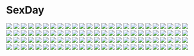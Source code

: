 # SexDay
![](https://konachan.com/jpeg/51119c6390d3b1b6042aa342d8a7a186/Konachan.com%20-%20297305%202girls%20dungeon_and_fighter%20female_slayer_%28dnf%29%20flowers%20long_hair%20milcona%20red_hair%20rose%20sword%20thighhighs%20vagabond_%28dnf%29%20weapon%20white_hair.jpg)
![](https://konachan.com/jpeg/d4c5e5fab815423e52dde297a48a78af/Konachan.com%20-%20302374%20anus%20bang_dream%21%20barefoot%20blonde_hair%20blush%20breasts%20cropped%20lambda%20nipples%20nude%20pussy%20tsurumaki_kokoro%20uncensored%20white%20yellow_eyes.jpg)
![](https://konachan.com/image/8b4964bfb9305833b78243700c04457c/Konachan.com%20-%20195219%20animal%20frog%20japanese_clothes%20leaves%20original%20scenic%20short_hair%20shouin%20water.jpg)
![](https://konachan.com/image/0d231a95e5f0da01e4d03f38779e6622/Konachan.com%20-%2063734%20favorite%20game_cg%20hoshizora_no_memoria%20tagme.jpg)
![](https://konachan.com/image/ddf5a51e763b0a356fe9883369973de7/Konachan.com%20-%2083881%20akiyama_mio%20anal%20breasts%20censored%20fellatio%20k-on%21%20nude%20pussy%20sex%20spread_legs.jpg)
![](https://konachan.com/image/76770530ff4925628cc607194ba5f932/Konachan.com%20-%2098599%20blood%20long_hair%20snow%20tagme%20weapon.jpg)
![](https://konachan.com/image/af135d06dbd50f81744e82f4057a9c20/Konachan.com%20-%20247319%20original%20pixiv_fantasia%20swd3e2.jpg)
![](https://konachan.com/jpeg/e98e785716a00604d130b19344f9182a/Konachan.com%20-%20177415%202girls%20aneten%20blonde_hair%20kiss%20petals%20red_hair%20sakura_trick%20sonoda_yuu%20takayama_haruka%20tie%20yuri.jpg)
![](https://konachan.com/image/38eb5a6791fd5532238e63a4e818fca7/Konachan.com%20-%20260010%20aqua_eyes%20aqua_hair%20rem_%28re%3Azero%29%20re%3Azero_kara_hajimeru_isekai_seikatsu%20school_uniform%20short_hair%20tagme_%28artist%29.jpg)
![](https://konachan.com/jpeg/89ed91adddbd26c9795cbf0e1a73efd4/Konachan.com%20-%20136182%20barefoot%20black_hair%20cameltoe%20feng%20game_cg%20hoshizora_e_kakaru_hashi%20hoshizora_e_kakaru_hashi_aa%20naturalton%20panties%20short_hair%20underwear%20yocchan.jpg)
![](https://konachan.com/image/97b6bda377bd1b4235c53f69dd4300e7/Konachan.com%20-%20177061%20animal_ears%20aqua_hair%20breasts%20cleavage%20collar%20dress%20elbow_gloves%20gloves%20long_hair%20ribbons%20snow%20tail%20torn_clothes%20toudou_charo%20utau%20wristwear.jpg)
![](https://konachan.com/image/7d62c1f1889e05b7db84918102f9d022/Konachan.com%20-%20108890%20blue_eyes%20dress%20flowers%20kisaragi_kiriha%20long_hair%20original.jpg)
![](https://konachan.com/image/37e0d1cdef58b59205f66e7a810ea6fa/Konachan.com%20-%2027305%20air%20kamio_misuzu%20kunisaki_yukito.jpg)
![](https://konachan.com/jpeg/fafb0daa556a6fe4a26c1cdd33c37b55/Konachan.com%20-%20257608%20ass%20bed%20blood%20blush%20breasts%20censored%20game_cg%20long_hair%20mizuno_sao%20navel%20nipples%20nude%20penis%20pink_hair%20pulltop%20sex%20spread_legs%20twintails%20yellow_eyes.jpg)
![](https://konachan.com/jpeg/3da4153fa1d73234579687ba01a39aa7/Konachan.com%20-%20303243%20blush%20braids%20brown_hair%20consort_yu_%28fate%29%20cropped%20dress%20fate_grand_order%20fate_%28series%29%20flowers%20grass%20long_hair%20lunacle%20purple_eyes%20water.jpg)
![](https://konachan.com/jpeg/70809904053a8f0d146b62f8c73956ee/Konachan.com%20-%20172149%20cherry%20food%20fruit%20hatsune_miku%20instrument%20long_hair%20mashiro_aa%20petals%20pink_eyes%20pink_hair%20sakura_miku%20skirt%20tie%20twintails%20vocaloid.jpg)
![](https://konachan.com/image/81cec95ede37a4cc949e4c3f6b715c92/Konachan.com%20-%20177322%20blonde_hair%20blue_eyes%20blush%20boots%20clouds%20elbow_gloves%20g.man%20gloves%20headband%20long_hair%20rensouhou-chan%20signed%20skirt%20sky%20thighhighs%20torn_clothes%20water.jpg)
![](https://konachan.com/jpeg/af83254c09636eb9fb95e13ec63abcab/Konachan.com%20-%20231805%20ass%20ass_grab%20bed%20brown_hair%20game_cg%20green_eyes%20ichikawa_saasha%20matsubara_kusuha%20pussy_juice%20school_uniform%20short_hair%20silkys_plus%20skirt.jpg)
![](https://konachan.com/image/fe99594679929a94d3f27ec59097b9cc/Konachan.com%20-%20230123%202girls%20ana_coppola%20aqua_eyes%20blonde_hair%20brown_eyes%20dress%20glasses%20gray_hair%20kneehighs%20kozue_akari%20loli%20long_hair%20sakuragi_matsuri%20short_hair%20socks.jpg)
![](https://konachan.com/image/5fced531c558f59f67e589f35d7b7ed2/Konachan.com%20-%20100910%20blonde_hair%20building%20city%20long_hair%20original%20sky%20yunco.jpg)
![](https://konachan.com/jpeg/c56b73d2a9d04e9f70fe0171ff92e9df/Konachan.com%20-%2035634%20aquaplus%20ilfa%20kouno_harumi%20leaf%20mitsumi_misato%20silfa%20to_heart%20to_heart_2.jpg)
![](https://konachan.com/image/82699b2f49cae86fb963db21c12447e2/Konachan.com%20-%20158755%20anus%20bodysuit%20breasts%20eyepatch%20neon_genesis_evangelion%20nishieda%20nopan%20skintight%20soryu_asuka_langley%20topless%20undressing.jpg)
![](https://konachan.com/image/b59e9c938627584eb7d43302b9be11c0/Konachan.com%20-%2019526%20love_hina.jpg)
![](https://konachan.com/image/0358c87bc413859534cbb44c3500a48c/Konachan.com%20-%2076480%20brown_hair%20green_eyes%20green_hair%20hakurei_reimu%20japanese_clothes%20kochiya_sanae%20miko%20red_eyes%20ribbons%20touhou.jpg)
![](https://konachan.com/jpeg/666435db5e029599d445a40071e0e090/Konachan.com%20-%20233321%20cherry_blossoms%20choker%20dress%20flowers%20goth-loli%20headdress%20koroneko_p0w0q%20lolita_fashion%20long_hair%20original%20pink_hair%20purple_eyes%20water.jpg)
![](https://konachan.com/image/7745585c8ab4881d46622d15b3fc3c54/Konachan.com%20-%20265708%20ass%20blue_eyes%20blush%20brown_hair%20ichinose_shiki%20idolmaster%20long_hair%20no_bra%20panties%20shirt%20skirt%20tagme_%28artist%29%20underboob%20underwear.jpg)
![](https://konachan.com/image/bcc34229ee5e9a33c78159ca2d90d37e/Konachan.com%20-%20303206%20beach%20breasts%20knife%20long_hair%20navel%20nipples%20nude%20pussy%20realistic%20red_eyes%20red_hair%20sciamano240%20signed%20uncensored%20watermark%20weapon%20wristwear.jpg)
![](https://konachan.com/jpeg/269689f1be6d6982cd794ad30228d892/Konachan.com%20-%20273116%20aqua_eyes%20aqua_hair%20blonde_hair%20blue_eyes%20bunnygirl%20collar%20hatsune_miku%20kagamine_len%20leotard%20male%20pantyhose%20vocaloid%20white%20wokada%20wristwear.jpg)
![](https://konachan.com/image/242ed56f320e3e9df67bd8d9a0c7e5ac/Konachan.com%20-%20265370%20apple%20armor%20black_eyes%20book%20breasts%20clouds%20couch%20fairy%20food%20fruit%20gloves%20long_hair%20male%20original%20senwa%20shade%20sky%20stockings%20sword%20watermark%20weapon.jpg)
![](https://konachan.com/image/057ea88ce2cc05583e0313865dccb80c/Konachan.com%20-%20131405%20brown_hair%20cherry_blossoms%20flowers%20japanese_clothes%20kagamine_len%20kagamine_rin%20katana%20kimono%20male%20petals%20ponytail%20sword%20vocaloid%20wakiri%20weapon.jpg)
![](https://konachan.com/image/159cfbc7d855ac7828982a9bb77329ae/Konachan.com%20-%20100200%20blue_eyes%20brown_hair%20dress%20lolita_fashion%20long_hair%20tinkle%20twintails.jpg)
![](https://konachan.com/jpeg/4a49679b8d60d0207f758992a17545ea/Konachan.com%20-%2094571%20blush%20gray_hair%20hat%20kiss%20komeiji_koishi%20komeiji_satori%20niyang53%20pink_hair%20short_hair%20touhou%20yuri.jpg)
![](https://konachan.com/image/bcf2ae3486b8f25dfb9319bdbb8bef05/Konachan.com%20-%2076999%202girls%20blue_eyes%20breasts%20cleavage%20gayprince%20green_hair%20hat%20onozuka_komachi%20red_eyes%20red_hair%20ribbons%20short_hair%20skirt%20sky%20touhou%20tree%20twintails.jpg)
![](https://konachan.com/image/5baec3bca5afe8293ea076b7a24294ba/Konachan.com%20-%2012398%20pia_carrot%20thighhighs%20waitress.jpg)
![](https://konachan.com/jpeg/5862f88c87c2c0b80dc49857044a7079/Konachan.com%20-%20264776%20animal%20ass%20barefoot%20blush%20breasts%20cat%20cleavage%20kuroonehalf%20navel%20no_bra%20panties%20purple_hair%20short_hair%20shorts%20spread_legs%20underwear%20watermark.jpg)
![](https://konachan.com/image/fda13b0f5d6fdd20bc8120fe39d0951d/Konachan.com%20-%20162901%203d%20clouds%20landscape%20nobody%20original%20scenic%20sky%20sunset%20tree%20y-k.jpg)
![](https://konachan.com/jpeg/43ebd3fbcaf6771557f1c85c60d4a54f/Konachan.com%20-%20244752%20ass%20bodysuit%20boots%20breasts%20elbow_gloves%20fate_%28series%29%20gloves%20mash_kyrielight%20navel%20pink_hair%20purple_eyes%20short_hair%20skintight%20thighhighs.jpg)
![](https://konachan.com/jpeg/1e07daf7834b4b04f8e52dfea5813b97/Konachan.com%20-%20182484%20animal_ears%20aqua_eyes%20barefoot%20bastet_%28p%26d%29%20black_hair%20catgirl%20dark_skin%20desert%20fang%20headdress%20long_hair%20naturalton%20necklace%20sky%20tail%20wristwear.jpg)
![](https://konachan.com/jpeg/6aff9a0b3018336ddafaf80da3b99d7b/Konachan.com%20-%20297635%20ass%20black_hair%20building%20choseon%20city%20clouds%20cropped%20fate_grand_order%20fate_%28series%29%20ishtar_%28fate_grand_order%29%20long_hair%20red_eyes%20sky%20thighhighs.jpg)
![](https://konachan.com/image/437351e076e779bab3f463ac5172ea1d/Konachan.com%20-%2017133%202girls%20fate_testarossa%20long_hair%20mahou_shoujo_lyrical_nanoha%20takamachi_nanoha%20yuri.jpg)
![](https://konachan.com/image/1514db3ee232b3882e6f885cc492000a/Konachan.com%20-%205919%20brown_eyes%20brown_hair%20clannad%20furukawa_nagisa%20key%20logo%20school_uniform%20short_hair%20zoom_layer.jpg)
![](https://konachan.com/image/319d62db45dfef4f5e8a4e55d46aad02/Konachan.com%20-%20146539%20barefoot%20dragon%20neko_%28yanshoujie%29%20original%20sword%20weapon.jpg)
![](https://konachan.com/jpeg/4581d3060fd8627a1a7f8c7cc31227c9/Konachan.com%20-%2058056%20bakemonogatari%20monogatari_%28series%29%20senjougahara_hitagi%20transparent%20vector.jpg)
![](https://konachan.com/image/cfe1e5c894f63c15a232de4a547cebd3/Konachan.com%20-%207823%20bloomers%20blue_hair%20brown_hair%20flat_chest%20glasses%20gym_uniform%20mishima_kagome%20onigawara_mao%20pink_hair%20tsukishima_misora%20twintails%20yanagisawa_masahide.jpg)
![](https://konachan.com/image/de11cec7285a89b4f23dba2e36024315/Konachan.com%20-%2015064%20tagme.jpg)
![](https://konachan.com/jpeg/b9ebb133c73223fbad681ebcdd6ca6d8/Konachan.com%20-%20247955%20annin_doufu%20brown_hair%20green_eyes%20idolmaster%20idolmaster_cinderella_girls%20namba_emi%20navel%20short_hair%20wink%20wristwear.jpg)
![](https://konachan.com/jpeg/d101e6ddd7a546e4471a9df0f66b93fa/Konachan.com%20-%20130866%20hakurei_reimu%20horns%20ibuki_suika%20japanese_clothes%20miko%20shijimi-sama%20touhou.jpg)
![](https://konachan.com/jpeg/51df4cc6b09e6b0d85fd5542e36fb775/Konachan.com%20-%20250732%20anus%20ass%20blue_hair%20blush%20breasts%20censored%20close%20game_cg%20green_eyes%20headband%20long_hair%20marmalade%20mirror%20nipples%20pussy%20pussy_juice%20reflection.jpg)
![](https://konachan.com/image/be35df3dde036a40c45c80ca95929b13/Konachan.com%20-%2043770%20katana%20konpaku_youmu%20myon%20sword%20touhou%20weapon.jpg)
![](https://konachan.com/image/148c5eb9ea43fed2161bb72e0a8dcafb/Konachan.com%20-%20110128%20bow%20chibi%20magikano%20mamiya_ayumi%20socks.jpg)
![](https://konachan.com/jpeg/9123e5cbbd0dcab116603cb6d9502de6/Konachan.com%20-%20123717%20brown_hair%20censored%20cunnilingus%20fellatio%20game_cg%20nanatsu_no_fushigi_no_owarutoki%20nipples%20nude%20penis%20short_hair%20toochika_misaki%20ueda_ryou%20wet.jpg)
![](https://konachan.com/image/99919ca88af94b850d20785f5d802127/Konachan.com%20-%20280036%20aqua_eyes%20aqua_hair%20bondage%20bow%20chuuko_anpu%20hatsune_miku%20long_hair%20ribbons%20skirt%20twintails%20vocaloid%20white.jpg)
![](https://konachan.com/image/dd401cd991013bb4e44bc46149f62e9d/Konachan.com%20-%2041780%20black%20cameltoe%20katana%20konpaku_youmu%20myon%20sakuya_tsuitachi%20school_swimsuit%20skintight%20swimsuit%20sword%20touhou%20weapon%20wet.jpg)
![](https://konachan.com/image/27aee19fdf0b820317be146b49c487dc/Konachan.com%20-%20193869%20akamine_yui%20aoi_suzuka%20mizusawa_matsuri%20otonari_koi_sensou%20school_uniform%20tagme.jpg)
![](https://konachan.com/image/8667a5b7b21e2d6d5f48a08ca0620b12/Konachan.com%20-%20208529%202girls%20bandage%20barefoot%20black_hair%20brown_eyes%20brown_hair%20cherry_blossoms%20flowers%20headband%20kisetsu%20kiss%20long_hair%20miko%20petals%20ponytail%20shoujo_ai%20water.jpg)
![](https://konachan.com/jpeg/f709d27f710e2d30e2d73442fec9cfe6/Konachan.com%20-%20273738%20anthropomorphism%20breasts%20choker%20girls_frontline%20gray_hair%20headband%20nipples%20rain%20ribbons%20scar%20see_through%20short_hair%20skirt%20testame%20water.jpg)
![](https://konachan.com/image/a40c51ec809b00bf130fc13d5936ecce/Konachan.com%20-%20167854%20autumn%20blue_eyes%20grass%20green_hair%20hat%20hatsune_miku%20headphones%20leaves%20long_hair%20scarf%20skirt%20vocaloid%20watermark%20ymirre.jpg)
![](https://konachan.com/jpeg/fba6087ef985f671c9b239625f6c3dfc/Konachan.com%20-%20198890%20blush%20game_cg%20koizumi_amane%20long_hair%20masturbation%20panties%20purple_hair%20pussy_juice%20school_uniform%20shiina_miyu%20skirt%20underwear%20vibrator.jpg)
![](https://konachan.com/jpeg/83f7e00ac8318e30d219ed8e09cf7d52/Konachan.com%20-%20187385%20aimai_renai%20black_hair%20blush%20book%20censored%20game_cg%20headband%20kneehighs%20long_hair%20panties%20panty_pull%20penis%20purple_eyes%20saeki_emi%20sex%20underwear%20wink.jpg)
![](https://konachan.com/jpeg/72ed4aac9570d98b8566df0c3767128e/Konachan.com%20-%20293241%20blush%20building%20city%20cropped%20fireworks%20flowers%20food%20grass%20group%20ice_cream%20kneehighs%20long_hair%20original%20phone%20ponytail%20short_hair%20skirt%20sky%20twintails.jpg)
![](https://konachan.com/image/7a910bef0d653643dcfaa5e614e9e364/Konachan.com%20-%2098861%20mahou_shoujo_madoka_magica%20sakura_kyouko.jpg)
![](https://konachan.com/image/39ad2ce731aafca56a454d9e2c4e4842/Konachan.com%20-%2064474%20blush%20inagaki_miiko%20marginal_skip%20misagiri_kanade%20moonstone%20school_swimsuit%20swimsuit%20wet.jpg)
![](https://konachan.com/jpeg/b148a0f20c80ca5c10a52fb76807694f/Konachan.com%20-%2056152%20blue_hair%20breasts%20hatsune_miku%20long_hair%20nekokotei%20nipples%20no_bra%20open_shirt%20panties%20ponytail%20thighhighs%20underwear%20vocaloid.jpg)
![](https://konachan.com/image/b2ab7c2f9f9622814c4842d6961bb0b0/Konachan.com%20-%2022705%20clamp%20hinoto%20x.jpg)
![](https://konachan.com/image/e1a863aab1f3dc4f828c63612f69ed65/Konachan.com%20-%20127061%20breasts%20cleavage%20hinoue_itaru%20long_hair%20no_bra%20nopan%20open_shirt%20rewrite%20senri_akane.jpg)
![](https://konachan.com/image/03302560eca2f084a8909b10e17c6c09/Konachan.com%20-%2033879%20claymore%20teresa.jpg)
![](https://konachan.com/image/92b099ed0c097d54083f30262fbf8506/Konachan.com%20-%2034585%20barasui%20beach%20onomichi_mion%20sakurakinoshita_ashita%20ukijintoki_sonome%20watashi_no_oniichan.jpg)
![](https://konachan.com/jpeg/c35fadc2a3df11e63c6b427cb694490d/Konachan.com%20-%20243420%20dj_max%20yuuki_tatsuya.jpg)
![](https://konachan.com/image/4e5e65808518b64a261d8b3d600b41e5/Konachan.com%20-%2091391%20blue_eyes%20close%20game_cg%20kitto_todoku_sumiwataru_asairo_yori_mo%20kumigami_hiyo%20long_hair%20propeller%20white_hair%20yasuyuki.jpg)
![](https://konachan.com/image/7ab9dea50ceede13347e8605dc21a86b/Konachan.com%20-%20203547%20green_hair%20japanese_clothes%20kimono%20long_hair%20toudou_charo%20utau.jpg)
![](https://konachan.com/jpeg/655220ff599fe5f3e60f790390c06e07/Konachan.com%20-%20128268%20ayanami_rei%20blue_hair%20bodysuit%20neon_genesis_evangelion%20red_eyes%20short_hair%20skintight%20tea_%28nakenashi%29.jpg)
![](https://konachan.com/jpeg/396016e565d5466e445a4076665caa95/Konachan.com%20-%20249104%20anus%20astolfo%20blush%20boots%20braids%20breasts%20cape%20dean%20fang%20genderswap%20long_hair%20navel%20nipples%20nude%20pink_eyes%20pink_hair%20ponytail%20spread_legs%20thighhighs.jpg)
![](https://konachan.com/image/f8215b36d5cc6bcc72318db7e0336e08/Konachan.com%20-%20175432%20bike_shorts%20blue_eyes%20brown_hair%20navel%20original%20ponytail%20ricegnat%20shorts%20sword%20weapon.jpg)
![](https://konachan.com/image/d3ebe4123139df853fc97686c5bd2436/Konachan.com%20-%2078902%20ass%20blush%20breasts%20erect_nipples%20nipples%20nude%20original%20pink_eyes%20pink_hair%20pussy%20twintails%20yanagi_yuu.jpg)
![](https://konachan.com/image/f36a5d0ef2b739a6c2befff267ea4391/Konachan.com%20-%2013965%20christmas%20galaxy_angel%20milfeulle_sakuraba%20mint_blancmanche%20nomad%20vanilla_h.jpg)
![](https://konachan.com/image/bcc73381c586ff375c246a2b07c84f36/Konachan.com%20-%20302081%20ass%20black_hair%20dark_skin%20konbu_wakame%20moon%20original%20see_through%20short_hair%20sky%20sunset.jpg)
![](https://konachan.com/image/0e7c81c0ce8173d7dcf84eeb624f19fa/Konachan.com%20-%2076282%20black%20green_hair%20ponytail%20tagme.jpg)
![](https://konachan.com/image/6d2b903945abcea533206af352a7913a/Konachan.com%20-%2024672%20halloween%20knife%20suigetsu%20waha%20yamato_suzuran.jpg)
![](https://konachan.com/image/4d81a57296c6653ad61c2a671a9fbef9/Konachan.com%20-%2014057%20air%20hinoue_itaru%20kamio_misuzu.jpg)
![](https://konachan.com/jpeg/05e556efe479e52b28422e95affddd37/Konachan.com%20-%20148635%20astronauts%20bed%20black_hair%20blush%20erect%21%20game_cg%20long_hair%20pantyhose%20piromizu%20school_uniform%20spread_legs%20trinity_euphoria.jpg)
![](https://konachan.com/image/92ebeed59f078187ca0d31b2673aaa4d/Konachan.com%20-%2024588%20kareha%20pointed_ears%20shuffle.jpg)
![](https://konachan.com/image/7131ad7fa05d0cc9f42179d9e0efb012/Konachan.com%20-%2033257%20autumn%20sumi_keiichi%20tagme.jpg)
![](https://konachan.com/image/38a5f5f70f96a8585b37bf1b71b7e85f/Konachan.com%20-%2087442%20black_eyes%20black_hair%20original%20polychromatic%20scarf%20snow%20umbrella%20white%20winter.jpg)
![](https://konachan.com/jpeg/f72c43f74bffa2af7013c2f4567e7abc/Konachan.com%20-%20178526%20black_hair%20dress%20front_wing%20game_cg%20innocent_girl%20long_hair%20nanaca_mai%20nanami_hinako%20ponytail%20school_uniform%20tree%20water.jpg)
![](https://konachan.com/jpeg/ebaa4f7be6a3f8d8e0cfce081b041f89/Konachan.com%20-%20246837%20bicolored_eyes%20breasts%20fate_grand_order%20fate_%28series%29%20i.f.s.f%20long_hair%20meltryllis%20navel%20pantyhose%20passionlip%20purple_hair%20skirt%20white.jpg)
![](https://konachan.com/image/d3ade98562bf34c9d652ced1eaaba42f/Konachan.com%20-%2031834%20black_hair%20favorite%20game_cg%20happy_margaret%21%20kitanoji_nozomi%20kokonoka%20purple_eyes%20purple_hair%20school_uniform%20tsuwabuki_akira%20yellow_eyes.jpg)
![](https://konachan.com/jpeg/7f32f3283a8e048ec8b3f7122f59faf6/Konachan.com%20-%20143035%20accel_world%20blush%20breasts%20cum%20ishikei%20kurashima_chiyuri%20kuro_yuki_hime%20navel%20nipples%20nise_midi_doronokai%20nude%20pussy%20sex%20uncensored.jpg)
![](https://konachan.com/image/dad7ef6051eece1b3497e4909328baf0/Konachan.com%20-%20115965%20animal%20animal_ears%20blonde_hair%20bow%20butterfly%20festival%20fish%20flowers%20foxgirl%20gin_%28oyoyo%29%20kimono%20loli%20mask%20moon%20night%20original%20tail%20umbrella%20yellow_eyes.jpg)
![](https://konachan.com/image/ab715b27e747002b64a329c9c4925089/Konachan.com%20-%2018592%20koge_donbo%20misha%20pita_ten%20wings.jpg)
![](https://konachan.com/image/be08c9f309658daf2f76e23ec7aabb7d/Konachan.com%20-%20174211%202girls%20akemi_homura%20akuma_homura%20black_hair%20dress%20elbow_gloves%20gloves%20kaname_madoka%20pink_hair%20thighhighs%20ultimate_madoka%20underwater%20water.jpg)
![](https://konachan.com/image/61727b28c725b4c7d2bd913d7f924bce/Konachan.com%20-%20205585%20blonde_hair%20dille_blood%20dlsite.com%20hat%20japanese_clothes%20kimono%20long_hair%20original%20paseri%20yellow_eyes.jpg)
![](https://konachan.com/jpeg/a3cf4d36fc2b9e4fff7cd9ebfdc7274e/Konachan.com%20-%2096354%20blush%20breasts%20brown_hair%20censored%20game_cg%20long_hair%20nipples%20nurse%20nursecall_%28rpg_gakuen%29%20open_shirt%20purple_eyes%20rpg_gakuen%20sex.jpg)
![](https://konachan.com/jpeg/85646391223c1cf14ef64fd5da2f8ab1/Konachan.com%20-%20292074%20barefoot%20book%20breasts%20dress%20long_hair%20masaru.jp%20purple_eyes%20purple_hair%20scan%20staff.jpg)
![](https://konachan.com/image/31c0991d451de4ccd8b3ef923a4c3cbb/Konachan.com%20-%2033368%20goto_p%20school_uniform%20sky.jpg)
![](https://konachan.com/jpeg/801521ac6780d2e1ffff09dfcd13c9ab/Konachan.com%20-%20179728%20close%20d-fragments%20purple_eyes%20sakai_tama%20vector%20white_hair.jpg)
![](https://konachan.com/jpeg/24cec6b5147b207f7996e5fe5fb114b6/Konachan.com%20-%20266416%20anthropomorphism%20anus%20aquila_%28kancolle%29%20bed%20blood%20breasts%20censored%20cum%20kantai_collection%20nipples%20penis%20pussy%20shingyo%20spread_legs.jpg)
![](https://konachan.com/image/e6d3b89826ab18b561f9ebfc7ebc7313/Konachan.com%20-%20187491%20blue_eyes%20bodysuit%20brown_hair%20long_hair%20modern_afro%20neon_genesis_evangelion%20skintight%20soryu_asuka_langley.jpg)
![](https://konachan.com/image/5cfd65bd137b8a13593bb457632328e1/Konachan.com%20-%20283751%202girls%20blonde_hair%20building%20cape%20choker%20city%20dark%20green_eyes%20hat%20horns%20industrial%20long_hair%20red_eyes%20short_hair%20stockings%20tail%20thighhighs%20tie%20wings.jpg)
![](https://konachan.com/jpeg/31c2cfb0ac21a4565c9e2ebdd1b66492/Konachan.com%20-%20221809%202girls%20blonde_hair%20blush%20bra%20breasts%20brown_eyes%20brown_hair%20catgirl%20cleavage%20close%20cropped%20long_hair%20navel%20neko_works%20nekopara%20sayori%20underwear.jpg)
![](https://konachan.com/jpeg/f97663f0c6bd0b8f0ec71ddedcbca88a/Konachan.com%20-%20219941%20ass%20brown_eyes%20long_hair%20mirror%20moss_%282225028%29%20original%20pajamas%20pink_hair%20reflection%20thighhighs%20third-party_edit.jpg)
